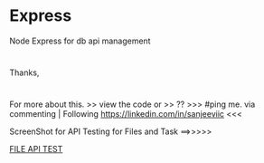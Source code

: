 # Express
Node Express for db api management 


#
Thanks,
#
For more about this. >> view the code or >> ?? >>> #ping me. via commenting | Following https://linkedin.com/in/sanjeeviic <<<



ScreenShot for API Testing for Files and Task ==>>>>>

[FILE API TEST](https://github.com/chauhaniic/Express/blob/master/public/api_test_output.png?raw=true)